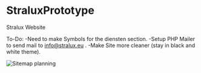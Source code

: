 # StraluxPrototype
Stralux Website 

To-Do:
-Need to make Symbols for the diensten section.
-Setup PHP Mailer to send mail to info@stralux.eu .
-Make Site more cleaner (stay in black and white theme).


![Sitemap planning](https://github.com/user-attachments/assets/3326165e-88ab-4693-9245-1d66fe2c7921)
